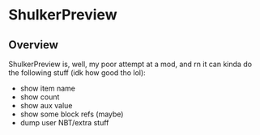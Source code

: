 # ShulkerPreview

## Overview
ShulkerPreview is, well, my poor attempt at a mod, and rn it can kinda do the following stuff (idk how good tho lol):  
- show item name  
- show count  
- show aux value  
- show some block refs (maybe)  
- dump user NBT/extra stuff  
